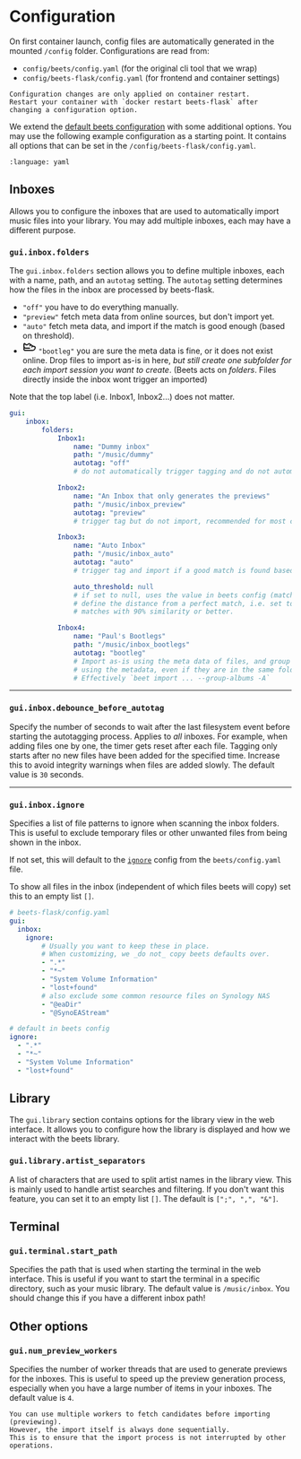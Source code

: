 # Configuration

On first container launch, config files are automatically generated in the mounted `/config` folder.
Configurations are read from:

-   `config/beets/config.yaml` (for the original cli tool that we wrap)
-   `config/beets-flask/config.yaml` (for frontend and container settings)

```{warning}
Configuration changes are only applied on container restart.
Restart your container with `docker restart beets-flask` after changing a configuration option.
```

We extend the [default beets configuration](https://beets.readthedocs.io/en/stable/reference/config.html) with some additional options.
You may use the following example configuration as a starting point.
It contains all options that can be set in the `/config/beets-flask/config.yaml`.


```{literalinclude} ../backend/beets_flask/config/config_bf_example.yaml
:language: yaml
```

## Inboxes

Allows you to configure the inboxes that are used to automatically import music files into your library.
You may add multiple inboxes, each may have a different purpose.

### `gui.inbox.folders`

The `gui.inbox.folders` section allows you to define multiple inboxes, each with a name, path, and an `autotag` setting.
The `autotag` setting determines how the files in the inbox are processed by beets-flask.

- <i data-lucide="inbox"></i> `"off"` you have to do everything manually.
- <i data-lucide="tag"></i> `"preview"` fetch meta data from online sources, but don't import yet.
- <i data-lucide="rocket"></i> `"auto"` fetch meta data, and import if the match is good enough (based on threshold).
- <svg class="icon" xmlns="http://www.w3.org/2000/svg" width="24" height="24" viewBox="0 0 24 24" fill="none" stroke="currentColor" stroke-width="2" stroke-linecap="round" stroke-linejoin="round" class="lucide lucide-sneaker-icon lucide-sneaker"><path d="M14.1 7.9 12.5 10"/><path d="M17.4 10.1 16 12"/><path d="M2 16a2 2 0 0 0 2 2h13c2.8 0 5-2.2 5-5a2 2 0 0 0-2-2c-.8 0-1.6-.2-2.2-.7l-6.2-4.2c-.4-.3-.9-.2-1.3.1 0 0-.6.8-1.2 1.1a3.5 3.5 0 0 1-4.2.1C4.4 7 3.7 6.3 3.7 6.3A.92.92 0 0 0 2 7Z"/><path d="M2 11c0 1.7 1.3 3 3 3h7"/></svg> `"bootleg"` you are sure the meta data is fine, or it does not exist online.
    Drop files to import as-is in here, _but still create one subfolder for each
    import session you want to create_. (Beets acts on _folders_.
    Files directly inside the inbox wont trigger an imported)


Note that the top label (i.e. Inbox1, Inbox2...) does not matter.

```yaml
gui:
    inbox:
        folders:
            Inbox1:
                name: "Dummy inbox"
                path: "/music/dummy"
                autotag: "off"
                # do not automatically trigger tagging and do not automatically import

            Inbox2:
                name: "An Inbox that only generates the previews"
                path: "/music/inbox_preview"
                autotag: "preview"
                # trigger tag but do not import, recommended for most control

            Inbox3:
                name: "Auto Inbox"
                path: "/music/inbox_auto"
                autotag: "auto"
                # trigger tag and import if a good match is found based on `auto_threshold`

                auto_threshold: null
                # if set to null, uses the value in beets config (match.strong_rec_thresh)
                # define the distance from a perfect match, i.e. set to 0.1 to import
                # matches with 90% similarity or better.

            Inbox4:
                name: "Paul's Bootlegs"
                path: "/music/inbox_bootlegs"
                autotag: "bootleg"
                # Import as-is using the meta data of files, and group albums
                # using the metadata, even if they are in the same folder
                # Effectively `beet import ... --group-albums -A`
```

---

### `gui.inbox.debounce_before_autotag`
Specify the number of seconds to wait after the last filesystem event before starting the autotagging process.
Applies to _all_ inboxes.
For example, when adding files one by one, the timer gets reset after each file.
Tagging only starts after no new files have been added for the specified time.
Increase this to avoid integrity warnings when files are added slowly.
The default value is `30` seconds.

---

### `gui.inbox.ignore`
Specifies a list of file patterns to ignore when scanning the inbox folders.
This is useful to exclude temporary files or other unwanted files from being shown in the inbox.

If not set, this will default to the [`ignore`](https://docs.beets.io/en/stable/reference/config.html#ignore) config from the `beets/config.yaml` file.

To show all files in the inbox (independent of which files beets will copy) set this to an empty list `[]`.

```yaml
# beets-flask/config.yaml
gui:
  inbox:
    ignore:
        # Usually you want to keep these in place.
        # When customizing, we _do not_ copy beets defaults over.
        - ".*"
        - "*~"
        - "System Volume Information"
        - "lost+found"
        # also exclude some common resource files on Synology NAS
        - "@eaDir"
        - "@SynoEAStream"

# default in beets config
ignore:
  - ".*"
  - "*~"
  - "System Volume Information"
  - "lost+found"

```

## Library

The `gui.library` section contains options for the library view in the web interface.
It allows you to configure how the library is displayed and how we interact with the beets library.

### `gui.library.artist_separators`

A list of characters that are used to split artist names in the library view.
This is mainly used to handle artist searches and filtering.
If you don't want this feature, you can set it to an empty list `[]`.
The default is `[";", ",", "&"]`.

## Terminal

### `gui.terminal.start_path`
Specifies the path that is used when starting the terminal in the web interface.
This is useful if you want to start the terminal in a specific directory, such as your music library.
The default value is `/music/inbox`.
You should change this if you have a different inbox path!


## Other options

### `gui.num_preview_workers`
Specifies the number of worker threads that are used to generate previews for the inboxes.
This is useful to speed up the preview generation process, especially when you have a large number of items in your inboxes.
The default value is `4`.

```{note}
You can use multiple workers to fetch candidates before importing (previewing).
However, the import itself is always done sequentially.
This is to ensure that the import process is not interrupted by other operations.
```
